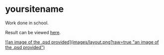 # yoursitename

Work done in school.

Result can be viewed <a target="_blank" href="http://bengudro.insomnia247.nl/code/yoursitename/">here</a>.

<a target="_blank" href="http://bengudro.insomnia247.nl/code/yoursitename/">
![an image of the .psd provided](images/layout.png?raw=true "an image of the .psd provided")
</a>
